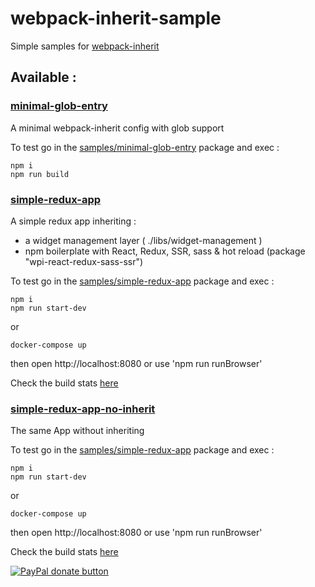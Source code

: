 # webpack-inherit-sample

Simple samples for [webpack-inherit](https://github.com/n8tz/webpack-inherit)

## Available :

### [minimal-glob-entry](samples/minimal-glob-entry)

A minimal webpack-inherit config with glob support

To test go in the [samples/minimal-glob-entry](samples/minimal-glob-entry) package and exec :

    npm i
    npm run build

### [simple-redux-app](samples/simple-redux-app)

A simple redux app inheriting :
 - a widget management layer ( ./libs/widget-management ) 
 - npm boilerplate with React, Redux, SSR, sass & hot reload (package "wpi-react-redux-sass-ssr")

To test go in the [samples/simple-redux-app](samples/simple-redux-app) package and exec :

    npm i
    npm run start-dev

or

    docker-compose up

then open http://localhost:8080 or use 'npm run runBrowser'

Check the build stats [here](http://htmlpreview.github.io/?https://github.com/n8tz/webpack-inherit-samples/blob/master/samples/simple-redux-app/dist/App.stats.html)

### [simple-redux-app-no-inherit](samples/simple-redux-app-no-inherit)

The same App without inheriting 

To test go in the [samples/simple-redux-app](samples/simple-redux-app-no-inherit) package and exec :

    npm i
    npm run start-dev

or

    docker-compose up

then open http://localhost:8080 or use 'npm run runBrowser'

Check the build stats [here](http://htmlpreview.github.io/?https://github.com/n8tz/webpack-inherit-samples/blob/master/samples/simple-redux-app-no-inherit/dist/App.stats.html)


<span class="badge-paypal"><a href="https://www.paypal.com/cgi-bin/webscr?cmd=_s-xclick&hosted_button_id=VWKR3TWQ2U2AC" title="Donate to this project using Paypal"><img src="https://img.shields.io/badge/paypal-donate-yellow.svg" alt="PayPal donate button" /></a></span>

